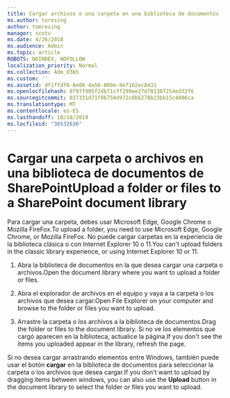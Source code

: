 ```yaml
---
title: Cargar archivos o una carpeta en una biblioteca de documentos
ms.author: toresing
author: tomresing
manager: scotv
ms.date: 4/26/2018
ms.audience: Admin
ms.topic: article
ROBOTS: NOINDEX, NOFOLLOW
localization_priority: Normal
ms.collection: Adm_O365
ms.custom: ''
ms.assetid: df1ffdf0-8e08-4a56-880e-8ef162ec8431
ms.openlocfilehash: 8f97f905f2db71cff299ee27d78138f254ed32f6
ms.sourcegitcommit: 037331d71f06750d972c0b6278b23bb15c4806ca
ms.translationtype: MT
ms.contentlocale: es-ES
ms.lasthandoff: 10/18/2019
ms.locfileid: "36532636"
---
```

# <a name="upload-a-folder-or-files-to-a-sharepoint-document-library"></a><span data-ttu-id="f3199-102">Cargar una carpeta o archivos en una biblioteca de documentos de SharePoint</span><span class="sxs-lookup"><span data-stu-id="f3199-102">Upload a folder or files to a SharePoint document library</span></span>

<span data-ttu-id="f3199-103">Para cargar una carpeta, debes usar Microsoft Edge, Google Chrome o Mozilla FireFox.</span><span class="sxs-lookup"><span data-stu-id="f3199-103">To upload a folder, you need to use Microsoft Edge, Google Chrome, or Mozilla FireFox.</span></span> <span data-ttu-id="f3199-104">No puede cargar carpetas en la experiencia de la biblioteca clásica o con Internet Explorer 10 o 11.</span><span class="sxs-lookup"><span data-stu-id="f3199-104">You can't upload folders in the classic library experience, or using Internet Explorer 10 or 11.</span></span>
  
1. <span data-ttu-id="f3199-105">Abra la biblioteca de documentos en la que desea cargar una carpeta o archivos.</span><span class="sxs-lookup"><span data-stu-id="f3199-105">Open the document library where you want to upload a folder or files.</span></span>
    
2. <span data-ttu-id="f3199-106">Abra el explorador de archivos en el equipo y vaya a la carpeta o los archivos que desea cargar.</span><span class="sxs-lookup"><span data-stu-id="f3199-106">Open File Explorer on your computer and browse to the folder or files you want to upload.</span></span>
    
3. <span data-ttu-id="f3199-107">Arrastre la carpeta o los archivos a la biblioteca de documentos.</span><span class="sxs-lookup"><span data-stu-id="f3199-107">Drag the folder or files to the document library.</span></span> <span data-ttu-id="f3199-108">Si no ve los elementos que cargó aparecen en la biblioteca, actualice la página.</span><span class="sxs-lookup"><span data-stu-id="f3199-108">If you don't see the items you uploaded appear in the library, refresh the page.</span></span> 
    
<span data-ttu-id="f3199-109">Si no desea cargar arrastrando elementos entre Windows, también puede usar el botón **cargar** en la biblioteca de documentos para seleccionar la carpeta o los archivos que desea cargar.</span><span class="sxs-lookup"><span data-stu-id="f3199-109">If you don't want to upload by dragging items between windows, you can also use the **Upload** button in the document library to select the folder or files you want to upload.</span></span> 
  

